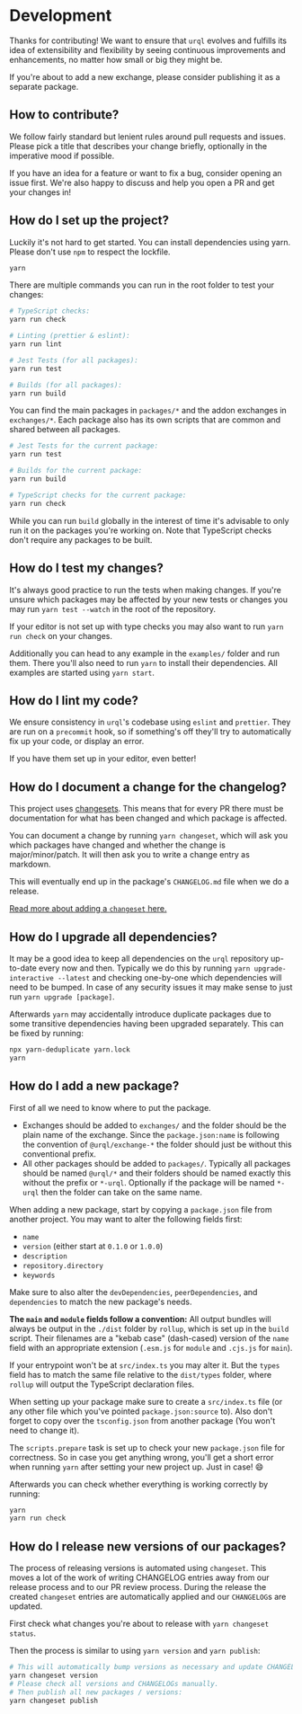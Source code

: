 # Development

Thanks for contributing! We want to ensure that `urql` evolves and fulfills
its idea of extensibility and flexibility by seeing continuous improvements
and enhancements, no matter how small or big they might be.

If you're about to add a new exchange, please consider publishing it as
a separate package.

## How to contribute?

We follow fairly standard but lenient rules around pull requests and issues.
Please pick a title that describes your change briefly, optionally in the imperative
mood if possible.

If you have an idea for a feature or want to fix a bug, consider opening an issue
first. We're also happy to discuss and help you open a PR and get your changes
in!

## How do I set up the project?

Luckily it's not hard to get started. You can install dependencies using yarn.
Please don't use `npm` to respect the lockfile.

```sh
yarn
```

There are multiple commands you can run in the root folder to test your changes:

```sh
# TypeScript checks:
yarn run check

# Linting (prettier & eslint):
yarn run lint

# Jest Tests (for all packages):
yarn run test

# Builds (for all packages):
yarn run build
```

You can find the main packages in `packages/*` and the addon exchanges in `exchanges/*`.
Each package also has its own scripts that are common and shared between all packages.

```sh
# Jest Tests for the current package:
yarn run test

# Builds for the current package:
yarn run build

# TypeScript checks for the current package:
yarn run check
```

While you can run `build` globally in the interest of time it's advisable to only run it
on the packages you're working on. Note that TypeScript checks don't require any packages
to be built.

## How do I test my changes?

It's always good practice to run the tests when making changes. If you're unsure which packages
may be affected by your new tests or changes you may run `yarn test --watch` in the root of
the repository.

If your editor is not set up with type checks you may also want to run `yarn run check` on your
changes.

Additionally you can head to any example in the `examples/` folder
and run them. There you'll also need to run `yarn` to install their
dependencies. All examples are started using `yarn start`.

## How do I lint my code?

We ensure consistency in `urql`'s codebase using `eslint` and `prettier`.
They are run on a `precommit` hook, so if something's off they'll try
to automatically fix up your code, or display an error.

If you have them set up in your editor, even better!

## How do I document a change for the changelog?

This project uses [changesets](https://github.com/atlassian/changesets). This means that for
every PR there must be documentation for what has been changed and which package is affected.

You can document a change by running `yarn changeset`, which will ask you which packages
have changed and whether the change is major/minor/patch. It will then ask you to write
a change entry as markdown.

This will eventually end up in the package's `CHANGELOG.md` file when we do a release.

[Read more about adding a `changeset` here.](https://github.com/atlassian/changesets/blob/master/docs/adding-a-changeset.md#i-am-in-a-multi-package-repository-a-mono-repo)

## How do I upgrade all dependencies?

It may be a good idea to keep all dependencies on the `urql` repository up-to-date every now and
then. Typically we do this by running `yarn upgrade-interactive --latest` and checking one-by-one
which dependencies will need to be bumped. In case of any security issues it may make sense to
just run `yarn upgrade [package]`.

Afterwards `yarn` may accidentally introduce duplicate packages due to some transitive dependencies
having been upgraded separately. This can be fixed by running:

```sh
npx yarn-deduplicate yarn.lock
yarn
```

## How do I add a new package?

First of all we need to know where to put the package.

- Exchanges should be added to `exchanges/` and the folder should be the plain
  name of the exchange. Since the `package.json:name` is following the convention
  of `@urql/exchange-*` the folder should just be without this conventional prefix.
- All other packages should be added to `packages/`. Typically all packages should
  be named `@urql/*` and their folders should be named exactly this without the
  prefix or `*-urql`. Optionally if the package will be named `*-urql` then the folder
  can take on the same name.

When adding a new package, start by copying a `package.json` file from another project.
You may want to alter the following fields first:

- `name`
- `version` (either start at `0.1.0` or `1.0.0`)
- `description`
- `repository.directory`
- `keywords`

Make sure to also alter the `devDependencies`, `peerDependencies`, and `dependencies` to match
the new package's needs.

**The `main` and `module` fields follow a convention:**
All output bundles will always be output in the `./dist` folder by `rollup`, which is set up in
the `build` script. Their filenames are a "kebab case" (dash-cased) version of the `name` field with
an appropriate extension (`.esm.js` for `module` and `.cjs.js` for `main`).

If your entrypoint won't be at `src/index.ts` you may alter it. But the `types` field has to match
the same file relative to the `dist/types` folder, where `rollup` will output the TypeScript
declaration files.

When setting up your package make sure to create a `src/index.ts` file
(or any other file which you've pointed `package.json:source` to). Also don't forget to
copy over the `tsconfig.json` from another package (You won't need to change it).

The `scripts.prepare` task is set up to check your new `package.json` file for correctness. So in
case you get anything wrong, you'll get a short error when running `yarn` after setting your new
project up. Just in case! 😄

Afterwards you can check whether everything is working correctly by running:

```sh
yarn
yarn run check
```

## How do I release new versions of our packages?

The process of releasing versions is automated using `changeset`. This moves a lot of
the work of writing CHANGELOG entries away from our release process and to our PR
review process. During the release the created `changeset` entries are automatically
applied and our `CHANGELOG`s are updated.

First check what changes you're about to release with `yarn changeset status`.

Then the process is similar to using `yarn version` and `yarn publish`:

```sh
# This will automatically bump versions as necessary and update CHANGELOG files:
yarn changeset version
# Please check all versions and CHANGELOGs manually.
# Then publish all new packages / versions:
yarn changeset publish
```
